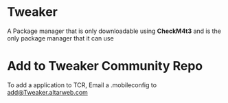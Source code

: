 # Tweaker
A Package manager that is only downloadable using **CheckM4t3** and is the only package manager that it can use
# Add to Tweaker Community Repo
To add a application to TCR, Email a .mobileconfig to add@Tweaker.altarweb.com
